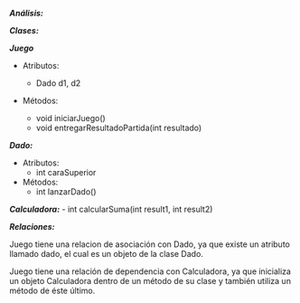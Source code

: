 ***Análisis:***

***Clases:*** 

***Juego***

- Atributos:
    - Dado d1, d2

- Métodos:
    - void iniciarJuego()
    - void entregarResultadoPartida(int resultado)

***Dado:***

- Atributos:
    - int caraSuperior
- Métodos:
    - int lanzarDado()
 
***Calculadora:***
    - int calcularSuma(int result1, int result2)

***Relaciones:***

Juego tiene una relacion de asociación con Dado, ya que existe un atributo llamado dado, el cual es un objeto de la clase Dado.


Juego tiene una relación de dependencia con Calculadora, ya que inicializa un objeto Calculadora dentro de un método de su clase y también utiliza un método de éste último.


